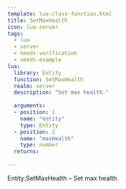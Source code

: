 ```yaml
---
template: lua-class-function.html
title: SetMaxHealth
icon: lua-server
tags:
  - lua
  - server
  - needs-verification
  - needs-example
lua:
  library: Entity
  function: SetMaxHealth
  realm: server
  description: "Set max health."
  
  arguments:
  - position: 1
    name: "entity"
    type: Entity
  - position: 2
    name: "maxHealth"
    type: number
  returns:
    
---
```


<div class="lua__search__keywords">
Entity:SetMaxHealth &#x2013; Set max health.
</div>
